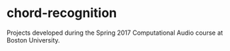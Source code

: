 # chord-recognition
Projects developed during the Spring 2017 Computational Audio course at Boston University.
